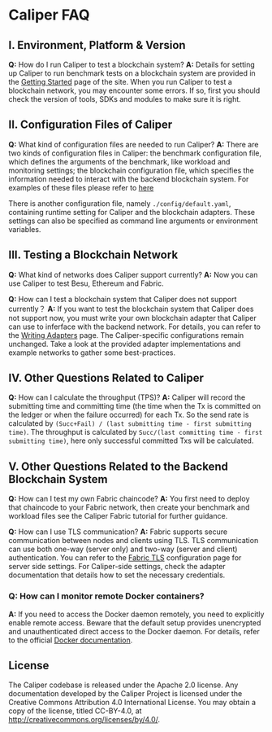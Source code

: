 # Caliper FAQ

## **I. Environment, Platform & Version**

**Q:** How do I run Caliper to test a blockchain system?
**A:** Details for setting up Caliper to run benchmark tests on a blockchain system are provided in the [Getting Started](https://hyperledger.github.io/caliper/v0.6.0/overview/getting-started/) page of the site. When you run Caliper to test a blockchain network, you may encounter some errors. If so, first you should check the version of tools, SDKs and modules to make sure it is right.

## **II. Configuration Files of Caliper**

**Q:** What kind of configuration files are needed to run Caliper?
**A:** There are two kinds of configuration files in Caliper: the benchmark configuration file, which defines the arguments of the benchmark, like workload and monitoring settings; the blockchain configuration file, which specifies the information needed to interact with the backend blockchain system. For examples of these files please refer to [here](https://github.com/hyperledger/caliper-benchmarks)

There is another configuration file, namely `./config/default.yaml`, containing runtime setting for Caliper and the blockchain adapters. These settings can also be specified as command line arguments or environment variables.

## **III. Testing a Blockchain Network**

**Q:** What kind of networks does Caliper support currently?
**A:** Now you can use Caliper to test Besu, Ethereum and Fabric.

**Q:** How can I test a blockchain system that Caliper does not support currently？
**A:** If you want to test the blockchain system that Caliper does not support now, you must write your own blockchain adapter that Caliper can use to inferface with the backend network. For details, you can refer to the [Writing Adapters](https://hyperledger.github.io/caliper/v0.6.0/caliper-faq/reference/writing-connectors/) page. The Caliper-specific configurations remain unchanged. Take a look at the provided adapter implementations and example networks to gather some best-practices.

## **IV. Other Questions Related to Caliper**

**Q:** How can I calculate the throughput (TPS)?
**A:** Caliper will record the submitting time and committing time (the time when the Tx is committed on the ledger or when the failure occurred) for each Tx. So the send rate is calculated by `(Succ+Fail) / (last submitting time - first submitting time)`. The throughput is calculated by `Succ/(last committing time - first submitting time)`, here only successful committed Txs will be calculated.

## V. **Other Questions Related to the Backend Blockchain System**

**Q:** How can I test my own Fabric chaincode?
**A:** You first need to deploy that chaincode to your Fabric network, then create your benchmark and workload files see the Caliper Fabric tutorial for further guidance.

**Q:** How can I use TLS communication?
**A:** Fabric supports secure communication between nodes and clients using TLS. TLS communication can use both one-way (server only) and two-way (server and client) authentication. You can refer to the [Fabric TLS](https://hyperledger-fabric.readthedocs.io/en/release-2.5/enable_tls.html) configuration page for server side settings. For Caliper-side settings, check the adapter documentation that details how to set the necessary credentials.

### **Q:** How can I monitor remote Docker containers?
**A:** If you need to access the Docker daemon remotely, you need to explicitly enable remote access. Beware that the default setup provides unencrypted and unauthenticated direct access to the Docker daemon. For details, refer to the official [Docker documentation](https://success.docker.com/article/how-do-i-enable-the-remote-api-for-dockerd).

## License
The Caliper codebase is released under the Apache 2.0 license. Any documentation developed by the Caliper Project is licensed under the Creative Commons Attribution 4.0 International License. You may obtain a copy of the license, titled CC-BY-4.0, at http://creativecommons.org/licenses/by/4.0/.